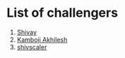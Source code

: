 # List of challengers
1. [Shivay](https://github.com/shivaylamba)
2. [Kamboji Akhilesh](https://github.com/Kamboji-Akhilesh)
3. [shivscaler](http://github.com/shivscaler)